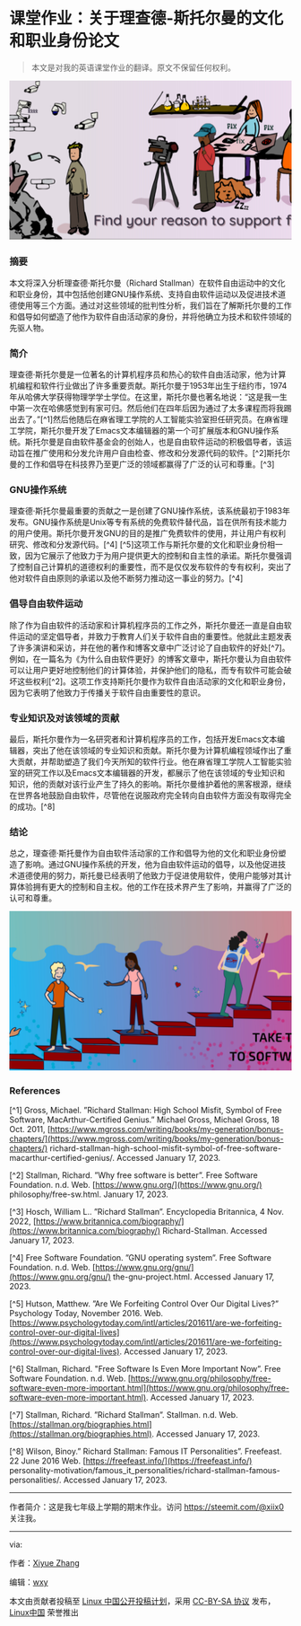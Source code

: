 [#]: subject: "课堂作业：关于理查德-斯托尔曼的文化和职业身份论文"
[#]: via: "来源链接，如本文有更早发布地址"
[#]: author: "https://steemit.com/@xiix0"
[#]: keywords: "GNU 开源"
[#]: url: "发布后链接，由发布人填写"

课堂作业：关于理查德-斯托尔曼的文化和职业身份论文
======
> 本文是对我的英语课堂作业的翻译。原文不保留任何权利。

[![Find your reason to support free software.](images/banner.jpg)](https://my.fsf.org/donate)

### 摘要

本文将深入分析理查德·斯托尔曼（Richard Stallman）在软件自由运动中的文化和职业身份，其中包括他创建GNU操作系统、支持自由软件运动以及促进技术道德使用等三个方面。通过对这些领域的批判性分析，我们旨在了解斯托尔曼的工作和倡导如何塑造了他作为软件自由活动家的身份，并将他确立为技术和软件领域的先驱人物。

### 简介

理查德·斯托尔曼是一位著名的计算机程序员和热心的软件自由活动家，他为计算机编程和软件行业做出了许多重要贡献。斯托尔曼于1953年出生于纽约市，1974年从哈佛大学获得物理学学士学位。在这里，斯托尔曼也著名地说：“这是我一生中第一次在哈佛感觉到有家可归。然后他们在四年后因为通过了太多课程而将我踢出去了。”[^1]然后他随后在麻省理工学院的人工智能实验室担任研究员。在麻省理工学院，斯托尔曼开发了Emacs文本编辑器的第一个可扩展版本和GNU操作系统。斯托尔曼是自由软件基金会的创始人，也是自由软件运动的积极倡导者，该运动旨在推广使用和分发允许用户自由检查、修改和分发源代码的软件。[^2]斯托尔曼的工作和倡导在科技界乃至更广泛的领域都赢得了广泛的认可和尊重。[^3]

### GNU操作系统

理查德·斯托尔曼最重要的贡献之一是创建了GNU操作系统，该系统最初于1983年发布。GNU操作系统是Unix等专有系统的免费软件替代品，旨在供所有技术能力的用户使用。斯托尔曼开发GNU的目的是推广免费软件的使用，并让用户有权利研究、修改和分发源代码。[^4] [^5]这项工作与斯托尔曼的文化和职业身份相一致，因为它展示了他致力于为用户提供更大的控制和自主性的承诺。斯托尔曼强调了控制自己计算机的道德权利的重要性，而不是仅仅发布软件的专有权利，突出了他对软件自由原则的承诺以及他不断努力推动这一事业的努力。[^4]

### 倡导自由软件运动

除了作为自由软件的活动家和计算机程序员的工作之外，斯托尔曼还一直是自由软件运动的坚定倡导者，并致力于教育人们关于软件自由的重要性。他就此主题发表了许多演讲和采访，并在他的著作和博客文章中广泛讨论了自由软件的好处[^7]。例如，在一篇名为《为什么自由软件更好》的博客文章中，斯托尔曼认为自由软件可以让用户更好地控制他们的计算体验，并保护他们的隐私，而专有软件可能会破坏这些权利[^2]。这项工作支持斯托尔曼作为软件自由活动家的文化和职业身份，因为它表明了他致力于传播关于软件自由重要性的意识。

### 专业知识及对该领域的贡献

最后，斯托尔曼作为一名研究者和计算机程序员的工作，包括开发Emacs文本编辑器，突出了他在该领域的专业知识和贡献。斯托尔曼为计算机编程领域作出了重大贡献，并帮助塑造了我们今天所知的软件行业。他在麻省理工学院人工智能实验室的研究工作以及Emacs文本编辑器的开发，都展示了他在该领域的专业知识和知识，他的贡献对该行业产生了持久的影响。斯托尔曼维护着他的黑客根源，继续在世界各地鼓励自由软件，尽管他在说服政府完全转向自由软件方面没有取得完全的成功。[^8]

### 结论

总之，理查德·斯托曼作为自由软件活动家的工作和倡导为他的文化和职业身份塑造了影响。通过GNU操作系统的开发，他为自由软件运动的倡导，以及他促进技术道德使用的努力，斯托曼已经表明了他致力于促进使用软件，使用户能够对其计算体验拥有更大的控制和自主权。他的工作在技术界产生了影响，并赢得了广泛的认可和尊重。

[![Take the next step to software freedom.](images/banner1.jpg)](https://my.fsf.org/donate)

### References

[^1] Gross, Michael. ”Richard Stallman: High School Misfit, Symbol of Free Software, MacArthur-Certified Genius.” Michael Gross, Michael Gross, 18 Oct. 2011, [https://www.mgross.com/writing/books/my-generation/bonus-chapters/](https://www.mgross.com/writing/books/my-generation/bonus-chapters/) richard-stallman-high-school-misfit-symbol-of-free-software-macarthur-certified-genius/. Accessed January 17, 2023.

[^2] Stallman, Richard. ”Why free software is better”. Free Software Foundation. n.d. Web. [https://www.gnu.org/](https://www.gnu.org/) philosophy/free-sw.html. January 17, 2023.

[^3] Hosch, William L.. ”Richard Stallman”. Encyclopedia Britannica, 4 Nov. 2022, [https://www.britannica.com/biography/](https://www.britannica.com/biography/) Richard-Stallman. Accessed January 17, 2023.

[^4] Free Software Foundation. ”GNU operating system”. Free Software Foundation. n.d. Web. [https://www.gnu.org/gnu/](https://www.gnu.org/gnu/) the-gnu-project.html. Accessed January 17, 2023.

[^5] Hutson, Matthew. ”Are We Forfeiting Control Over Our Digital Lives?” Psychology Today, November 2016. Web. [https://www.psychologytoday.com/intl/articles/201611/are-we-forfeiting-control-over-our-digital-lives](https://www.psychologytoday.com/intl/articles/201611/are-we-forfeiting-control-over-our-digital-lives). Accessed January 17, 2023.

[^6] Stallman, Richard. "Free Software Is Even More Important Now”. Free Software Foundation. n.d. Web. [https://www.gnu.org/philosophy/free-software-even-more-important.html](https://www.gnu.org/philosophy/free-software-even-more-important.html). Accessed January 17, 2023.

[^7] Stallman, Richard. ”Richard Stallman”. Stallman. n.d. Web. [https://stallman.org/biographies.html](https://stallman.org/biographies.html). Accessed January 17, 2023.

[^8] Wilson, Binoy.” Richard Stallman: Famous IT Personalities”. Freefeast. 22 June 2016 Web. [https://freefeast.info/](https://freefeast.info/) personality-motivation/famous\_it\_personalities/richard-stallman-famous-personalities/. Accessed January 17, 2023.

---

作者简介：这是我七年级上学期的期末作业。访问 https://steemit.com/@xiix0 关注我。

------

via: 

作者：[Xiyue Zhang](https://steemit.com/@xiix0)

编辑：[wxy](https://github.com/wxy)

本文由贡献者投稿至 [Linux 中国公开投稿计划](https://github.com/LCTT/Articles/)，采用 [CC-BY-SA 协议](https://creativecommons.org/licenses/by-sa/4.0/deed.zh) 发布，[Linux中国](https://linux.cn/) 荣誉推出
